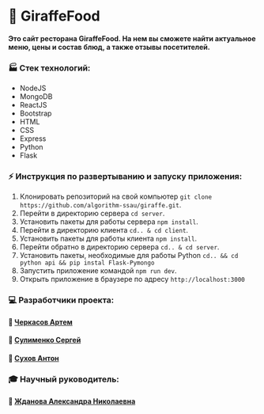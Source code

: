 # :palm_tree: GiraffeFood

####  Это сайт ресторана GiraffeFood. На нем вы сможете найти актуальное меню, цены и состав блюд, а также  отзывы посетителей.

### :factory: Стек технологий:
* NodeJS
* MongoDB
* ReactJS
* Bootstrap
* HTML
* CSS
* Express
* Python
* Flask

### :zap: Инструкция по развертыванию и запуску приложения:
 1. Клонировать репозиторий на свой компьютер
     `git clone https://github.com/algorithm-ssau/giraffe.git`.
 2. Перейти в директорию сервера `cd server`.
 3. Установить пакеты для работы сервера `npm install`.
 4. Перейти в директорию клиента `cd.. & cd client`.
 5. Установить пакеты для работы клиента `npm install`.
 6. Перейти обратно в директорию сервера `cd.. & cd server`.
 7. Установить пакеты, необходимые для работы Python `cd.. && cd python api && pip instal Flask-Pymongo`
 8. Запустить приложение командой `npm run dev`.
 9. Открыть приложение в браузере по адресу `http://localhost:3000`

### :computer: Разработчики проекта:
#### :small_blue_diamond: [Черкасов Артем]
#### :small_blue_diamond: [Сулименко Сергей]
#### :small_blue_diamond: [Сухов Антон]

### :mortar_board: Научный руководитель:
#### :small_orange_diamond: [Жданова Александра Николаевна]

[Черкасов Артем]: https://github.com/4abrec
[Сулименко Сергей]: https://github.com/B-rnCorn
[Сухов Антон]: https://github.com/neboskreb-tech
[Жданова Александра Николаевна]: https://github.com/AleksandraDanilenko

